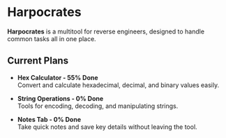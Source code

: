 # Harpocrates

**Harpocrates** is a multitool for reverse engineers, designed to handle common tasks all in one place. 

## Current Plans

- **Hex Calculator - 55% Done** <br>
  Convert and calculate hexadecimal, decimal, and binary values easily.

- **String Operations - 0% Done** <br>
  Tools for encoding, decoding, and manipulating strings.

- **Notes Tab - 0% Done** <br>
  Take quick notes and save key details without leaving the tool. 
